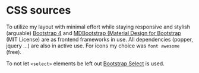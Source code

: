 # CSS sources

To utilize my layout with minimal effort while staying responsive and stylish (arguable) [Bootstrap 4](https://getbootstrap.com) and [MDBootstrap (Material Design for Bootstrap](https://mdbootstrap.com) (MIT License) are as frontend frameworks in use. All dependencies (popper, jquery ...) are also in active use. For icons my choice was `font awesome` (free).

To not let `<select>` elements be left out [Bootstrap Select](https://github.com/snapappointments/bootstrap-select/) is used.
